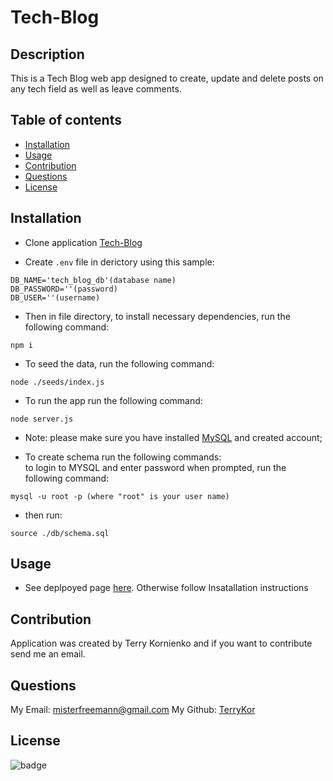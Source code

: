 # Tech-Blog

## Description

This is a Tech Blog web app designed to create, update and delete posts on any tech field as well as leave comments.<br/>


## Table of contents

- [Installation](#installation)
- [Usage](#usage)
- [Contribution](#contribution)
- [Questions](#questions)
- [License](#license)

## Installation


- Clone application [Tech-Blog](https://github.com/TerryKor/Tech-Blog)<br />

- Create `.env` file in derictory using this sample:<br />
```
DB_NAME='tech_blog_db'(database name)
DB_PASSWORD=''(password)
DB_USER=''(username)
```
- Then in file directory, to install necessary dependencies, run the following command:
```
npm i
```
- To seed the data, run the following command:
```
node ./seeds/index.js
```
- To run the app run the following command:<br />
```
node server.js
```

- Note: please make sure you have installed [MySQL](https://www.mysql.com/downloads/) and created account;<br />

- To create schema run the following commands:<br />
to login to MYSQL and enter password when prompted, run the following command:<br />
```
mysql -u root -p (where "root" is your user name)
```
- then run:
```
source ./db/schema.sql 
```

## Usage

- See deplpoyed page [here](https://boiling-waters-85305.herokuapp.com/). Otherwise follow Insatallation instructions<br />


## Contribution

Application was created by Terry Kornienko and if you want to contribute send me an email.<br />

## Questions

My Email:
[misterfreemann@gmail.com](mailto:misterfreemann@gmail.com)
My Github:
[TerryKor](https://github.com/TerryKor)

## License

![badge](https://img.shields.io/badge/license-MIT-blue)